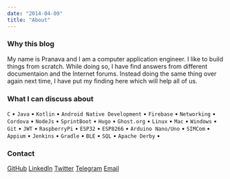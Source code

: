 ```yaml
---
date: "2014-04-09"
title: "About"
---
```


### Why this blog

My name is Pranava and I am a computer application engineer. I like to build things from scratch. While doing so, I have find answers from different documentaion and the Internet forums. Instead doing the same thing over again next time, I have put my finding here which will help all of us.

### What I can discuss about

`C` &bull; `Java` &bull; `Kotlin` &bull; `Android Native Development` &bull; `Firebase` &bull; `Networking` &bull; `Cordova` &bull; `NodeJs` &bull; `SprintBoot` &bull; `Hugo` &bull; `Ghost.org` &bull; `Linux` &bull; `Mac` &bull; `Windows` &bull; `Git` &bull; `JWT` &bull; `RaspberryPi` &bull; `ESP32` &bull; `ESP8266` &bull; `Arduino Nano/Uno` &bull; `SIMCom` &bull; `Appium` &bull; `Jenkins` &bull; `Gradle` &bull; `BLE` &bull; `SQL` &bull; `Apache Derby` &bull;

### Contact

[GitHub](https://github.com/pranavagiligar) [LinkedIn](https://www.linkedin.com/in/grpranava/) [Twitter](https://twitter.com/grpranava) [Telegram](https://t.me/grpranava) [Email](mailto:pranava@giligar.xyz)
